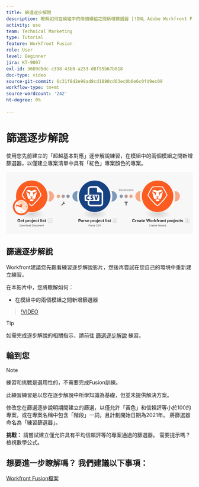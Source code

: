 ```yaml
---
title: 篩選逐步解說
description: 瞭解如何在模組中的兩個模組之間新增篩選器 [!DNL Adobe Workfront Fusion].
activity: use
team: Technical Marketing
type: Tutorial
feature: Workfront Fusion
role: User
level: Beginner
jira: KT-9007
exl-id: 3609d5dc-c398-43b0-a253-d8f95b67b818
doc-type: video
source-git-commit: 6c31f8d2e98ad8cd1880cd03ec0b0e6c0fd9ec09
workflow-type: tm+mt
source-wordcount: '242'
ht-degree: 0%

---
```


# 篩選逐步解說

使用您先前建立的「超越基本對應」逐步解說練習，在模組中的兩個模組之間新增篩選器，以僅建立專案清單中具有「紅色」專案顏色的專案。

![Fusion藍本的影像](assets/understand-the-basics-2.png)

## 篩選逐步解說

Workfront建議您先觀看練習逐步解說影片，然後再嘗試在您自己的環境中重新建立練習。

在本影片中，您將瞭解如何：

* 在模組中的兩個模組之間新增篩選器

>[!VIDEO](https://video.tv.adobe.com/v/335266/?quality=12&learn=on)

>[!TIP]
>
>如需完成逐步解說的相關指示，請前往 [篩選逐步解說](https://experienceleague.adobe.com/docs/workfront-learn/tutorials-workfront/fusion/exercises/filters.html?lang=en) 練習。

## 輪到您

>[!NOTE]
>
>練習和挑戰是選用性的，不需要完成Fusion訓練。

此練習練習是以您在逐步解說中所學知識為基礎，但並未提供解決方案。

修改您在篩選逐步說明期間建立的篩選，以僅允許「黃色」和信賴評等小於100的專案，或在專案名稱中包含「階段」一詞，且計劃開始日期為2021年。 將篩選器命名為「練習篩選器」。

**挑戰：** 請嘗試建立僅允許具有平均信賴評等的專案通過的篩選器。 需要提示嗎？ 檢視數學公式。

## 想要進一步瞭解嗎？ 我們建議以下事項：

[Workfront Fusion檔案](https://experienceleague.adobe.com/docs/workfront/using/adobe-workfront-fusion/workfront-fusion-2.html?lang=en)
